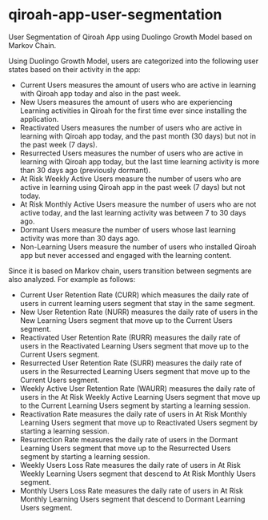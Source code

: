 # qiroah-app-user-segmentation
User Segmentation of Qiroah App using Duolingo Growth Model based on Markov Chain.

Using Duolingo Growth Model, users are categorized into the following user states based on their activity in the app: 

* Current Users measures the amount of users who are active in learning with Qiroah app today and also in the past week.
* New Users measures the amount of users who are experiencing Learning activities in Qiroah for the first time ever since installing the application.
* Reactivated Users measures the number of users who are active in learning with Qiroah app today, and the past month (30 days) but not in the past week (7 days).
* Resurrected Users measures the number of users who are active in learning with Qiroah app today, but the last time learning activity is more than 30 days ago (previously dormant).
* At Risk Weekly Active Users measure the number of users who are active in learning using Qiroah app in the past week (7 days) but not today.
* At Risk Monthly Active Users measure the number of users who are not active today, and the last learning activity was between 7 to 30 days ago.
* Dormant Users measure the number of users whose last learning activity was more than 30 days ago.
* Non-Learning Users measure the number of users who installed Qiroah app but never accessed and engaged with the learning content.

Since it is based on Markov chain, users transition between segments are also analyzed. For example as follows:

* Current User Retention Rate (CURR) which measures the daily rate of users in current learning users segment that stay in the same segment.
* New User Retention Rate (NURR) measures the daily rate of users in the New Learning Users segment that move up to the Current Users segment.
* Reactivated User Retention Rate (RURR) measures the daily rate of users in the Reactivated Learning Users segment that move up to the Current Users segment.
* Resurrected User Retention Rate (SURR) measures the daily rate of users in the Resurrected Learning Users segment that move up to the Current Users segment.
* Weekly Active User Retention Rate (WAURR) measures the daily rate of users in the At Risk Weekly Active Learning Users segment that move up to the Current Learning Users segment by starting a learning session.
* Reactivation Rate measures the daily rate of users in At Risk Monthly Learning Users segment that move up to Reactivated Users segment by starting a learning session.
* Resurrection Rate measures the daily rate of users in the Dormant Learning Users segment that move up to the Resurrected Users segment by starting a learning session.
* Weekly Users Loss Rate measures the daily rate of users in At Risk Weekly Learning Users segment that descend to At Risk Monthly Users segment.
* Monthly Users Loss Rate measures the daily rate of users in At Risk Monthly Learning Users segment that descend to Dormant Learning Users segment.
